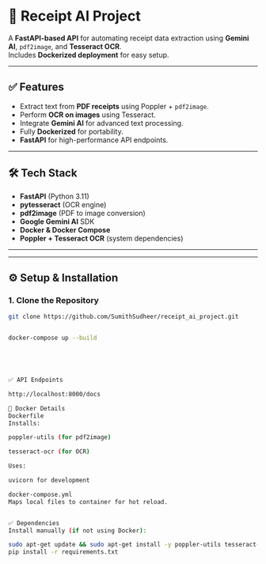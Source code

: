 # 📄 Receipt AI Project

A **FastAPI-based API** for automating receipt data extraction using **Gemini AI**, `pdf2image`, and **Tesseract OCR**.  
Includes **Dockerized deployment** for easy setup.

---

## ✅ Features
- Extract text from **PDF receipts** using Poppler + `pdf2image`.
- Perform **OCR on images** using Tesseract.
- Integrate **Gemini AI** for advanced text processing.
- Fully **Dockerized** for portability.
- **FastAPI** for high-performance API endpoints.

---

## 🛠 Tech Stack
- **FastAPI** (Python 3.11)
- **pytesseract** (OCR engine)
- **pdf2image** (PDF to image conversion)
- **Google Gemini AI** SDK
- **Docker & Docker Compose**
- **Poppler + Tesseract OCR** (system dependencies)

---


---

## ⚙️ Setup & Installation

### **1. Clone the Repository**
```bash
git clone https://github.com/SumithSudheer/receipt_ai_project.git


docker-compose up --build





✅ API Endpoints

http://localhost:8000/docs

🐳 Docker Details
Dockerfile
Installs:

poppler-utils (for pdf2image)

tesseract-ocr (for OCR)

Uses:

uvicorn for development

docker-compose.yml
Maps local files to container for hot reload.


✅ Dependencies
Install manually (if not using Docker):

sudo apt-get update && sudo apt-get install -y poppler-utils tesseract-ocr
pip install -r requirements.txt
